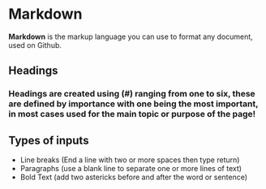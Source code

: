 # Markdown

**Markdown** is the markup language you can use to format any document, used on Github.

## Headings

### Headings are created using (#) ranging from one to six, these are defined by importance with one being the most important, in most cases used for the main topic or purpose of the page!

## Types of inputs

- Line breaks (End a line with two or more spaces then type return)
- Paragraphs (use a blank line to separate one or more lines of text)
- Bold Text (add two astericks before and after the word or sentence)